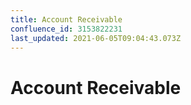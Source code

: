 ```yaml
---
title: Account Receivable
confluence_id: 3153822231
last_updated: 2021-06-05T09:04:43.073Z
---
```


# Account Receivable


